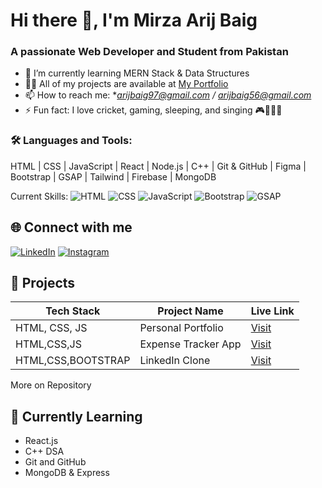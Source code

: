 

# Hi there 👋, I'm Mirza Arij Baig
### A passionate Web Developer and Student from Pakistan

- 🌱 I’m currently learning MERN Stack & Data Structures
- 👨‍💻 All of my projects are available at [My Portfolio](https://arijbaig547.github.io/Portfolio/)
- 📫 How to reach me: **arijbaig97@gmail.com / arijbaig56@gmail.com*
- ⚡ Fun fact: I love cricket, gaming, sleeping, and singing 🎮🎤😴🏏

### 🛠️ Languages and Tools:
HTML | CSS | JavaScript | React | Node.js | C++ | Git & GitHub | Figma | Bootstrap | GSAP | Tailwind | Firebase | MongoDB


Current Skills:
![HTML](https://img.shields.io/badge/HTML5-orange?style=for-the-badge&logo=html5)
![CSS](https://img.shields.io/badge/CSS3-blue?style=for-the-badge&logo=css3)
![JavaScript](https://img.shields.io/badge/JavaScript-yellow?style=for-the-badge&logo=javascript)
![Bootstrap](https://img.shields.io/badge/Bootstrap-563d7c?style=for-the-badge&logo=bootstrap)
![GSAP](https://img.shields.io/badge/GSAP-88CE02?style=for-the-badge&logo=greensock&logoColor=white)


## 🌐 Connect with me
[![LinkedIn](https://img.shields.io/badge/LinkedIn-blue?style=flat-square&logo=linkedin)](https://www.linkedin.com/in/mirza-arij-baig-32839b2b4/)
[![Instagram](https://img.shields.io/badge/Instagram-pink?style=flat-square&logo=instagram)](https://www.instagram.com/arijbaig79/)


## 🚀 Projects

| Tech Stack         | Project Name             | Live Link                                                                 |
|--------------------|--------------------------|---------------------------------------------------------------------------|
| HTML, CSS, JS      | Personal Portfolio       | [Visit](https://arijbaig547.github.io/Portfolio/)                         |
| HTML,CSS,JS        | Expense Tracker App      | [Visit](https://680b319efe888e80dd98d2dd--dazzling-churros-7509c5.netlify.app/) |
| HTML,CSS,BOOTSTRAP    | LinkedIn Clone           | [Visit](https://680b34b3b2bd129bc6ebc78e--teal-sunshine-512061.netlify.app/) |

More on Repository

## 🧠 Currently Learning
- React.js
- C++ DSA
- Git and GitHub
- MongoDB & Express

